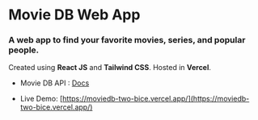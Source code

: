 # Movie DB Web App

### A web app to find your favorite movies, series, and popular people. 
Created using **React JS** and **Tailwind CSS**. Hosted in **Vercel**.

- Movie DB API : [Docs](https://developer.themoviedb.org/reference/intro/getting-started)

- Live Demo: [https://moviedb-two-bice.vercel.app/](https://moviedb-two-bice.vercel.app/)
